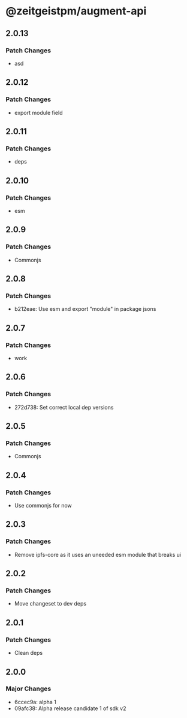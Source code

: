 # @zeitgeistpm/augment-api

## 2.0.13

### Patch Changes

- asd

## 2.0.12

### Patch Changes

- export module field

## 2.0.11

### Patch Changes

- deps

## 2.0.10

### Patch Changes

- esm

## 2.0.9

### Patch Changes

- Commonjs

## 2.0.8

### Patch Changes

- b212eae: Use esm and export "module" in package jsons

## 2.0.7

### Patch Changes

- work

## 2.0.6

### Patch Changes

- 272d738: Set correct local dep versions

## 2.0.5

### Patch Changes

- Commonjs

## 2.0.4

### Patch Changes

- Use commonjs for now

## 2.0.3

### Patch Changes

- Remove ipfs-core as it uses an uneeded esm module that breaks ui

## 2.0.2

### Patch Changes

- Move changeset to dev deps

## 2.0.1

### Patch Changes

- Clean deps

## 2.0.0

### Major Changes

- 6ccec9a: alpha 1
- 09afc38: Alpha release candidate 1 of sdk v2
